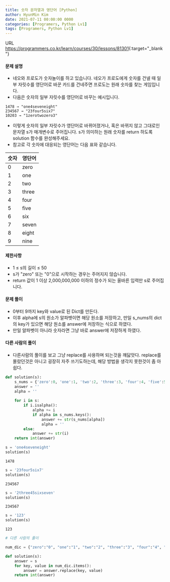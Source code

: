 ```yaml
---
title: 숫자 문자열과 영단어 [Python]
author: HyunMin Kim
date: 2021-07-11 00:00:00 0000
categories: [Programers, Python Lv1]
tags: [Programers, Python Lv1]
---
```


URL <https://programmers.co.kr/learn/courses/30/lessons/81301>{:target="_blank"}

#### 문제 설명
- 네오와 프로도가 숫자놀이를 하고 있습니다. 네오가 프로도에게 숫자를 건넬 때 일부 자릿수를 영단어로 바꾼 카드를 건네주면 프로도는 원래 숫자를 찾는 게임입니다.
- 다음은 숫자의 일부 자릿수를 영단어로 바꾸는 예시입니다.

```
1478 → "one4seveneight"
234567 → "23four5six7"
10203 → "1zerotwozero3"
```

- 이렇게 숫자의 일부 자릿수가 영단어로 바뀌어졌거나, 혹은 바뀌지 않고 그대로인 문자열 s가 매개변수로 주어집니다. s가 의미하는 원래 숫자를 return 하도록 solution 함수를 완성해주세요.
- 참고로 각 숫자에 대응되는 영단어는 다음 표와 같습니다.

|숫자|영단어|
|---|---|
|0|zero|
|1|one|
|2|two|
|3|three|
|4|four|
|5|five|
|6|six|
|7|seven|
|8|eight|
|9|nine|

#### 제한사항
- 1 ≤ s의 길이 ≤ 50
- s가 "zero" 또는 "0"으로 시작하는 경우는 주어지지 않습니다.
- return 값이 1 이상 2,000,000,000 이하의 정수가 되는 올바른 입력만 s로 주어집니다.

#### 문제 풀이
- 0부터 9까지 key와 value로 된 Dict를 만든다.
- 이후 alpha에 s의 원소가 알파벳이면 해당 원소를 저장하고, 만일 s_nums의 dict의 key가 있으면 해당 원소를 answer에 저장하는 식으로 하였다.
- 만일 알파벳이 아니라 숫자라면 그냥 바로 answer에 저장하게 하였다.

#### 다른 사람의 풀이
- 다른사람의 풀이를 보고 그냥 replace를 사용하며 되는것을 꺠닳앗다. replace를 몰랐던것은 아니고 굉장히 자주 쓰기도하는데, 해당 방법을 생각지 못한것이 좀 아쉽다.


```python
def solution(s):
    s_nums = {'zero':0, 'one':1, 'two':2, 'three':3, 'four':4, 'five':5, 'six':6, 'seven':7, 'eight':8, 'nine':9}
    answer = ''
    alpha = ''
    
    for i in s:
        if i.isalpha():
            alpha += i
            if alpha in s_nums.keys():
                answer += str(s_nums[alpha])
                alpha = ''
        else:
            answer += str(i)
    return int(answer)
```


```python
s = 'one4seveneight'
solution(s)
```




    1478




```python
s = '23four5six7'
solution(s)
```




    234567




```python
s = '2three45sixseven'
solution(s)
```




    234567




```python
s = '123'
solution(s)
```




    123




```python
# 다른 사람의 풀이

num_dic = {"zero":"0", "one":"1", "two":"2", "three":"3", "four":"4", "five":"5", "six":"6", "seven":"7", "eight":"8", "nine":"9"}

def solution(s):
    answer = s
    for key, value in num_dic.items():
        answer = answer.replace(key, value)
    return int(answer)
```
